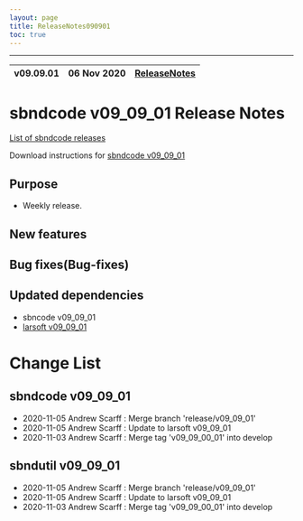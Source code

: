 ```yaml
---
layout: page
title: ReleaseNotes090901
toc: true
---
```


-----------------------------------------------------------------------------
| v09.09.01 | 06 Nov 2020 | [ReleaseNotes](ReleaseNotes090901.html) |
| --- | --- | --- |



sbndcode v09_09_01 Release Notes
=======================================================================================

[List of sbndcode releases](List_of_SBND_code_releases.html)

Download instructions for [sbndcode v09_09_01](http://scisoft.fnal.gov/scisoft/bundles/sbnd/v09_09_01/sbndcode-v09_09_01.html)

Purpose
---------------------------------------------------

* Weekly release.

New features
---------------------------------------------------

Bug fixes(Bug-fixes)
---------------------------------------------------

Updated dependencies
---------------------------------------------------

* sbncode v09_09_01
* [larsoft v09_09_01](https://cdcvs.fnal.gov/redmine/projects/larsoft/wiki/ReleaseNotes090901)

Change List
==========================================

sbndcode v09_09_01
---------------------------------------------------

* 2020-11-05  Andrew Scarff : Merge branch 'release/v09_09_01'
* 2020-11-05  Andrew Scarff : Update to larsoft v09_09_01
* 2020-11-03  Andrew Scarff : Merge tag 'v09_09_00_01' into develop

sbndutil v09_09_01
---------------------------------------------------

* 2020-11-05  Andrew Scarff : Merge branch 'release/v09_09_01'
* 2020-11-05  Andrew Scarff : Update to larsoft v09_09_01
* 2020-11-03  Andrew Scarff : Merge tag 'v09_09_00_01' into develop

